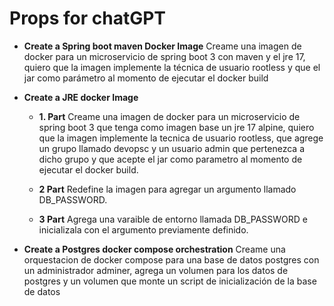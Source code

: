 # Props for chatGPT
- **Create a Spring boot maven Docker Image**
Creame una imagen de docker para un microservicio de spring boot 3 con maven y el jre 17, 
quiero que la imagen implemente la técnica de usuario rootless y que el jar como parámetro al momento de ejecutar el docker build

- **Create a JRE docker Image**
  - **1. Part**
Creame una imagen de docker para un microservicio de spring boot 3 que tenga como imagen base un jre 17 alpine,
 quiero que la imagen implemente la tecnica de usuario rootless, que agrege un grupo llamado devopsc y un usuario admin 
 que pertenezca a dicho grupo y que acepte el jar  como parametro al momento de ejecutar el docker build.
 
  - **2 Part**
 Redefine la imagen para agregar un argumento llamado DB_PASSWORD.

   - **3 Part**
 Agrega una varaible de entorno llamada DB_PASSWORD e inicializala con el argumento previamente definido.

- **Create a Postgres docker compose orchestration**
Creame una orquestacion de docker compose para una base de datos postgres con un administrador adminer, agrega un volumen para los datos de postgres y un volumen que monte un script de inicialización de la base de datos 
